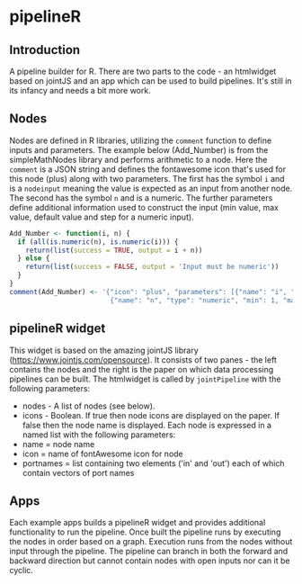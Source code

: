 # pipelineR
## Introduction
A pipeline builder for R.  There are two parts to the code - an htmlwidget based on jointJS and an app which can be used to build pipelines.  It's still in its infancy and needs a bit more work.

## Nodes
Nodes are defined in R libraries, utilizing the `comment` function to define inputs and parameters.  The example below (Add_Number) is from the simpleMathNodes library and performs arithmetic to a node.  Here the `comment` is a JSON string and defines the fontawesome icon that's used for this node (plus) along with two parameters.  The first has the symbol `i` and is a `nodeinput` meaning the value is expected as an input from another node.  The second has the symbol `n` and is a numeric.  The further parameters define additional information used to construct the input (min value, max value, default value and step for a numeric input).
```r
Add_Number <- function(i, n) {
  if (all(is.numeric(n), is.numeric(i))) {
    return(list(success = TRUE, output = i + n))
  } else {
    return(list(success = FALSE, output = 'Input must be numeric'))
  }
}
comment(Add_Number) <- '{"icon": "plus", "parameters": [{"name": "i", "type": "nodeinput"},
                         {"name": "n", "type": "numeric", "min": 1, "max": 100, "value": 50, "step": 1}]}'
```

## pipelineR widget
This widget is based on the amazing jointJS library (https://www.jointjs.com/opensource).  It consists of two panes - the left contains the nodes and the right is the paper on which data processing pipelines can be built.  The htmlwidget is called by `jointPipeline` with the following parameters:
- nodes - A list of nodes (see below).
- icons - Boolean.  If true then node icons are displayed on the paper.  If false then the node name is displayed.
Each node is expressed in a named list with the following parameters:
- name = node name
- icon = name of fontAwesome icon for node
- portnames = list containing two elements ('in' and 'out') each of which contain vectors of port names

## Apps
Each example apps builds a pipelineR widget and provides additional functionality to run the pipeline.  Once built the pipeline runs by executing the nodes in order based on a graph.  Execution runs from the nodes without input through the pipeline.  The pipeline can branch in both the forward and backward direction but cannot contain nodes with open inputs nor can it be cyclic.
